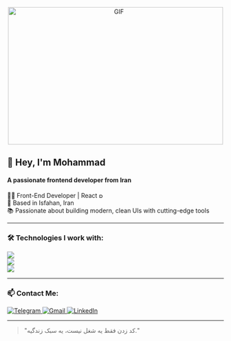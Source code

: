 

<div align="center" >
  <img align="" alt="GIF" src="https://www.mygo.ge/uploads/blog/1584023795.jpg" width="500" height="320"/>
</div>



## 👋 Hey, I'm Mohammad
<h4> A passionate frontend developer from Iran </h4>

🧑‍💻 Front-End Developer | React   <img src="https://cdn.jsdelivr.net/gh/devicons/devicon/icons/react/react-original.svg" width="10" height="10" alt="React"/>  
📍 Based in Isfahan, Iran  
📚 Passionate about building modern, clean UIs with cutting-edge tools

---

### 🛠 Technologies I work with:



  <div align="left">
    <img src="https://skillicons.dev/icons?i=html,css,sass,tailwind,bootstrap" />
     <br/>
    <img src="https://skillicons.dev/icons?i=javascript,react" />
    <br/>
    <img src="https://skillicons.dev/icons?i=vite,postman,vscode,npm,yarn,figma,git,github" />
    <br/>
</div>


---

### 📫 Contact Me:

 <a href="https://t.me/mehran_bmn" target="_blank">
  <img src="https://img.shields.io/badge/Telegram-2CA5E0?style=for-the-badge&logo=telegram&logoColor=white" alt="Telegram" />
</a>
<a href="mailto:bmnworkfront81@gmail.com" target="_blank">
  <img src="https://img.shields.io/badge/Gmail-D14836?style=for-the-badge&logo=gmail&logoColor=white" alt="Gmail" />
</a>
<a href="https://www.linkedin.com/in/mohammad-behzaman-014184249/" target="_blank">
  <img src="https://img.shields.io/badge/LinkedIn-0A66C2?style=for-the-badge&logo=linkedin&logoColor=white" alt="LinkedIn" />
</a>

---

> "کد زدن فقط یه شغل نیست، یه سبک زندگیه."
